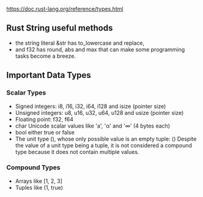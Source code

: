 https://doc.rust-lang.org/reference/types.html

## Rust String useful methods
-  the string literal &str has to_lowercase and replace, 
- and f32 has round, abs and max that can make some programming tasks become a breeze.

## Important Data Types 
### Scalar Types
- Signed integers: i8, i16, i32, i64, i128 and isize (pointer size)
- Unsigned integers: u8, u16, u32, u64, u128 and usize (pointer size)
- Floating point: f32, f64
- char Unicode scalar values like 'a', 'α' and '∞' (4 bytes each)
- bool either true or false
- The unit type (), whose only possible value is an empty tuple: ()
Despite the value of a unit type being a tuple, it is not considered a compound type because it does not contain multiple values.

### Compound Types
- Arrays like [1, 2, 3]
- Tuples like (1, true)
